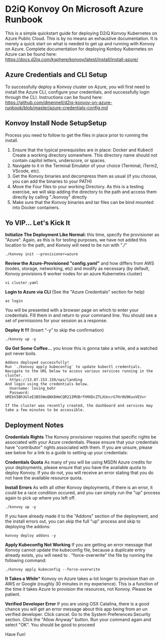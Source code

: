 # D2iQ Konvoy On Microsoft Azure Runbook
This is a simple quickstart guide for deploying D2iQ Konvoy Kubernetes on Azure Public Cloud.  This is by no means an exhaustive documentation.  It is merely a quick start on what is needed to get up and running with Konvoy on Azure.  Complete documentation for deploying Konboy Kubernetes on Azure can be found here:
https://docs.d2iq.com/ksphere/konvoy/latest/install/install-azure/



## Azure Credentials and CLI Setup
To successfully deploy a Konvoy cluster on Azure, you will first need to install the Azure CLI, configure your credentials, and successfully login through the CLI.  Instructions can be found here:
https://github.com/dmennell/d2iq-konvoy-on-azure-runbook/blob/master/azure-credentials-config.md

## Konvoy Install Node SetupSetup
Process you need to follow to get the files in place prior to running the install.

1. Ensure that the typical prerequisites are in place: Docker and Kubectl 
Create a working directory somewhere.  This directory name should not contain capitol letters, underscore, or spaces.
2. Navigate to it in the Terminal Emulator of your choice (Terminal, iTerm2, VScode, etc).
3. Get the Konvoy binaries and decompress them as usual (if you choose, you can add the binaries to your PATH)
4. Move the Four files to your working Directory.  As this is a testing exercise, we will skip adding the directory to the path and access them directly by calling "./konvoy" directly
5.  Make sure that the Konvoy binaries and tar files can be bind mounted into Docker containers.

## Yo VIP... Let's Kick It

**Initialize The Deployment Like Normal:**  this time, specify the provisioner as "Azure".  Again, as this is for testing purposes, we have not added this location to the path, and Konvoy will need to be run with "./"
```
./konvoy init --provisioner=azure
```

**Review the Azure-Provisioned "config.yaml"** and how differs from AWS (nodes, storage, networking, etc) and modify as necessary (by default, Konvoy provisions 6 worker nodes for an azure Kubernetes cluster)
```
vi cluster.yaml
```

**Login to Azure via CLI** (See the "Azure Credentials" section for help)
```
az login
```
You will be presented with a browser page on which to enter your credentials.  Fill them in and return to your command line.  You should see a set of permissions for your session as a response.

**Deploy It !!!** (Insert “-y” to skip the confirmation)
```
./konvoy up -y
```

**Go Get Some Coffee...** you know this is gonna take a while, and a watched pot never boils.  
```
Addons deployed successfully!
Run `./konvoy apply kubeconfig` to update kubectl credentials.
Navigate to the URL below to access various services running in the cluster.
  https://13.87.153.150/ops/landing
And login using the credentials below.
  Username: loving_bohr
  Password: UMIbVIBh3UleE3B55WoQNX8HmCQR21IMVBrfhMXDcZTLXUncrG7Hr0U9KuxVEVvr

If the cluster was recently created, the dashboard and services may take a few minutes to be accessible.
```

## Deployment Notes

**Credentials Rights**
The Konvoy provisioner requires that specific rights be associated with your Azure credentials.  Please ensure that your credentials have "contributor" rights associated with them.  If you are unsure, please see below for a link to a guide to setting up your credentials:

**Credentials Quota**
As many of you will be using MSDN Azure credits for your deployments, please ensure that you have the available quota to deploy Konvoy.  If you do not, you will receive an error stating that you do not have the available resource quota.

**Install Errors**
As with all other Konvoy deployments, if there is an error, it could be a race condition occured, and you can simply run the "up" process again to pick up where you left off.
```
./konvoy up -y
```
If you have already made it to the "Addons" section of the deployment, and the install errors out, you can skip the full "up" process and skip to deploying the addons:
```
konvoy deploy addons -y
```

**Apply Kubeconfig Not Working**
If you are getting an error message that Konvoy cannot update the kubeconfig file, because a duplicate entry already exists, you will need to . "force-overwrite" the file by running the following command:
```
./konvoy apply kubeconfig --force-overwrite
```

**It Takes a While***
Konvoy on Azure takes a-lot longer to provision than on AWS or Google (roughly 30 minutes in my experience).  This is a function of the time it takes Azure to provision the resources, not Konvoy.  Please be patient.

**Verified Developer Error**
If you are using OSX Catalina, there is a good chance you will get an error message about this app being from an un verified developer.  Click cancel.  Go to the System Preferences:Security section.  Click the "Allow Anyway" button.  Run your command again and select "OK".  You should be good to proceed

Have Fun!


